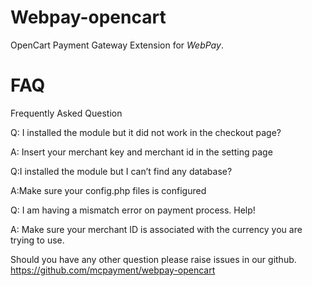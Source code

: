 Webpay-opencart
===============

OpenCart Payment Gateway Extension for _WebPay_.

FAQ
===

Frequently Asked Question

Q: I installed the module but it did not work in the checkout page?

A: Insert your merchant key and merchant id in the setting page

Q:I installed the module but I can’t find any database?

A:Make sure your config.php files is configured

Q: I am having a mismatch error on payment process. Help!

A: Make sure your merchant ID is associated with the currency you are trying to use.



Should you have any other question please raise issues in our github.
https://github.com/mcpayment/webpay-opencart

